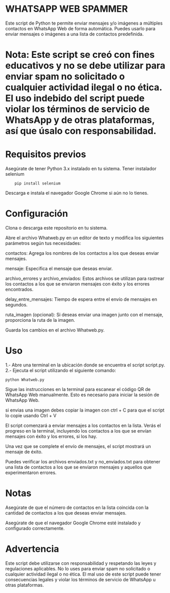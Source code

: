 # WHATSAPP WEB SPAMMER

Este script de Python te permite enviar mensajes y/o imágenes a múltiples contactos en WhatsApp Web de forma automática. Puedes usarlo para enviar mensajes o imágenes a una lista de contactos predefinida.

# Nota: Este script se creó con fines educativos y no se debe utilizar para enviar spam no solicitado o cualquier actividad ilegal o no ética. El uso indebido del script puede violar los términos de servicio de WhatsApp y de otras plataformas, así que úsalo con responsabilidad.

# Requisitos previos

Asegúrate de tener Python 3.x instalado en tu sistema.
Tener instalador selenium 

        pip install selenium
    
Descarga e instala el navegador Google Chrome si aún no lo tienes.

# Configuración

Clona o descarga este repositorio en tu sistema.

Abre el archivo Whatweb.py en un editor de texto y modifica los siguientes parámetros según tus necesidades:
        
contactos: Agrega los nombres de los contactos a los que deseas enviar mensajes.

mensaje: Especifica el mensaje que deseas enviar.

archivo_errores y archivo_enviados: Estos archivos se utilizan para rastrear los contactos a los que se enviaron mensajes con éxito y los errores encontrados.

delay_entre_mensajes: Tiempo de espera entre el envío de mensajes en segundos.

ruta_imagen (opcional): Si deseas enviar una imagen junto con el mensaje, proporciona la ruta de la imagen.

Guarda los cambios en el archivo Whatweb.py.

# Uso

1.- Abre una terminal en la ubicación donde se encuentra el script script.py.
2.- Ejecuta el script utilizando el siguiente comando:

    python Whatweb.py

Sigue las instrucciones en la terminal para escanear el código QR de WhatsApp Web manualmente. Esto es necesario para iniciar la sesión de WhatsApp Web.

si envias una imagen debes copiar la imagen con ctrl + C para que el script lo copie usando Ctrl + V 

El script comenzará a enviar mensajes a los contactos en la lista. Verás el progreso en la terminal, incluyendo los contactos a los que se envían mensajes con éxito y los errores, si los hay.

Una vez que se complete el envío de mensajes, el script mostrará un mensaje de éxito.

Puedes verificar los archivos enviados.txt y no_enviados.txt para obtener una lista de contactos a los que se enviaron mensajes y aquellos que experimentaron errores.

# Notas

Asegúrate de que el número de contactos en la lista coincida con la cantidad de contactos a los que deseas enviar mensajes.

Asegúrate de que el navegador Google Chrome esté instalado y configurado correctamente.

# Advertencia

Este script debe utilizarse con responsabilidad y respetando las leyes y regulaciones aplicables. No lo uses para enviar spam no solicitado o cualquier actividad ilegal o no ética. El mal uso de este script puede tener consecuencias legales y violar los términos de servicio de WhatsApp u otras plataformas.
